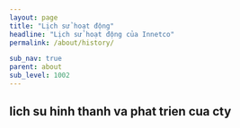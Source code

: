 ```yaml
---
layout: page
title: "Lịch sử hoạt động"
headline: "Lịch sử hoạt động của Innetco"
permalink: /about/history/

sub_nav: true
parent: about
sub_level: 1002
---
```


## lich su hinh thanh va phat trien cua cty